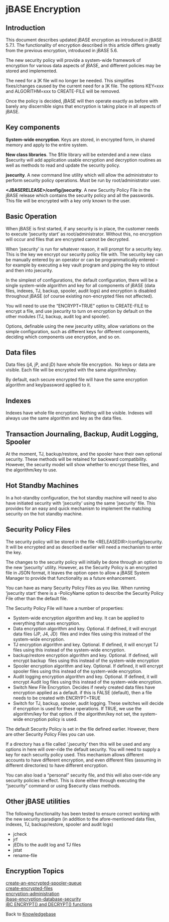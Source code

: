 # jBASE Encryption

<PageHeader />

## Introduction

This document describes updated jBASE encryption as introduced in jBASE 5.7.1. The functionality of encryption described in this article differs greatly from the previous encryption, introduced in jBASE 5.6.

The new security policy will provide a system-wide framework of encryption for various data aspects of jBASE, and different policies may be stored and implemented.

The need for a ]K file will no longer be needed. This simplifies fixes/changes caused by the current need for a ]K file. The options KEY=xxx and ALGORITHM=xxx to CREATE-FILE will be removed.

Once the policy is decided, jBASE will then operate exactly as before with barely any discernible signs that encryption is taking place in all aspects of jBASE.

## Key components

**System-wide encryption**. Keys are stored, in encrypted form, in shared memory and apply to the entire system.

**New class libraries**. The $file library will be extended and a new class $security will add application usable encryption and decryption routines as well as methods to read and update the security policy.

**jsecurity**. A new command line utility which will allow the administrator to perform security policy operations. Must be run by root/administrator user.

**&lt;JBASERELEASE&gt;/config/jsecurity**. A new Security Policy File in the jBASE release which contains the security policy and all the passwords. This file will be encrypted with a key only known to the user.

## Basic Operation

When jBASE is first started, if any security is in place, the customer needs to execute ‘jsecurity start’ as root/administrator. Without this, no encryption will occur and files that are encrypted cannot be decrypted.

When ‘jsecurity’ is run for whatever reason, it will prompt for a security key. This is the key we encrypt our security policy file with. The security key can be manually entered by an operator or can be programmatically entered – for example by executing a key vault program and piping the key to stdout and then into jsecurity.

In the simplest of configurations, the default configuration, there will be a single system-wide algorithm and key for all components of jBASE (data files, indexes, TJ, backup, spooler, audit logs) and encryption is disabled throughout jBASE (of course existing non-encrypted files not affected).  

You will need to use the “ENCRYPT=TRUE” option to CREATE-FILE to encrypt a file, and use jsecurity to turn on encryption by default on the other modules (TJ, backup, audit log and spooler).

Options, definable using the new jsecurity utility, allow variations on the simple configuration, such as different keys for different components, deciding which components use encryption, and so on.

## Data files

Data files (j4, jP, and jD) have whole file encryption.  No keys or data are visible. Each file will be encrypted with the same algorithm/key.

By default, each secure encrypted file will have the same encryption algorithm and key/password applied to it.

## Indexes

Indexes have whole file encryption. Nothing will be visible. Indexes will always use the same algorithm and key as the data files.

## Transaction Journaling, Backup, Audit Logging, Spooler

At the moment, TJ, backup/restore, and the spooler have their own optional security. These methods will be retained for backward compatibility. However, the security model will show whether to encrypt these files, and the algorithm/key to use.

## Hot Standby Machines

In a hot-standby configuration, the hot standby machine will need to also have initiated security with ‘jsecurity’ using the same ‘jsecurity’ file. This provides for an easy and quick mechanism to implement the matching security on the hot standby machine.

## Security Policy Files

The security policy will be stored in the file &lt;RELEASEDIR&gt;/config/jsecurity. It will be encrypted and as described earlier will need a mechanism to enter the key.

The changes to the security policy will initially be done through an option to the new ‘jsecurity’ utility. However, as the Security Policy is an encrypted file in JSON format, it leaves the option open to allow a jBASE System Manager to provide that functionality as a future enhancement.

You can have as many Security Policy Files as you like. When running ‘jsecurity start’ there is a -PolicyName option to describe the Security Policy File other than the default file.

The Security Policy File will have a number of properties:

- System-wide encryption algorithm and key. It can be applied to everything that uses encryption.
- Data encryption algorithm and key. Optional. If defined, it will encrypt data files (JP, J4, JD)  files and index files using this instead of the system-wide encryption.
- TJ encryption algorithm and key. Optional. If defined, it will encrypt TJ files using this instead of the system-wide encryption.
- backup/restore encryption algorithm and key. Optional. If defined, will encrypt backup  files using this instead of the system-wide encryption
- Spooler encryption algorithm and key. Optional. If defined, it will encrypt spooler files using this instead of the system-wide encryption.
- Audit logging encryption algorithm and key. Optional. If defined, it will encrypt Audit log files using this instead of the system-wide encryption.
- Switch New File Encryption. Decides if newly created data files have encryption applied as a default. if this is FALSE (default), then a file needs to be created with ENCRYPT=TRUE
- Switch for TJ, backup, spooler, audit logging. These switches will decide if encryption is used for these operations. If TRUE, we use the algorithm/key for that option. if the algorithm/key not set, the system-wide encryption policy is used.

The default Security Policy is set in the file defined earlier. However, there are other Security Policy Files you can use.

If a directory has a file called ‘.jsecurity’ then this will be used and any options in here will over-ride the default security. You will need to supply a key for each security policy used. This mechanism allows different accounts to have different encryption, and even different files (assuming in different directories) to have different encryption.

You can also load a “personal” security file, and this will also over-ride any security policies in effect. This is done either through executing the “jsecurity” command or using $security class methods.

## Other jBASE utilities

The following functionality has been tested to ensure correct working with the new security paradigm (in addition to the afore-mentioned data files, indexes, TJ, backup/restore, spooler and audit logs)

- jcheck
- jrf
- jEDIs to the audit log and TJ files
- jstat
- rename-file  

## Encryption Topics

[create-an-encrypted-spooler-queue](./create-an-encrypted-spooler-queue/README.md)  
[create-encrypted-files](./create-encrypted-files/README.md)  
[encryption-administration](./encryption-administration/README.md)    
[jbase-encryption-database-security](./jbase-encryption-database-security/README.md)  
[jBC ENCRYPT() and DECRYPT() functions](./jbc-encrypt-decrypt-functions/README.md)

Back to [Knowledgebase](./../README.md)

<PageFooter />
